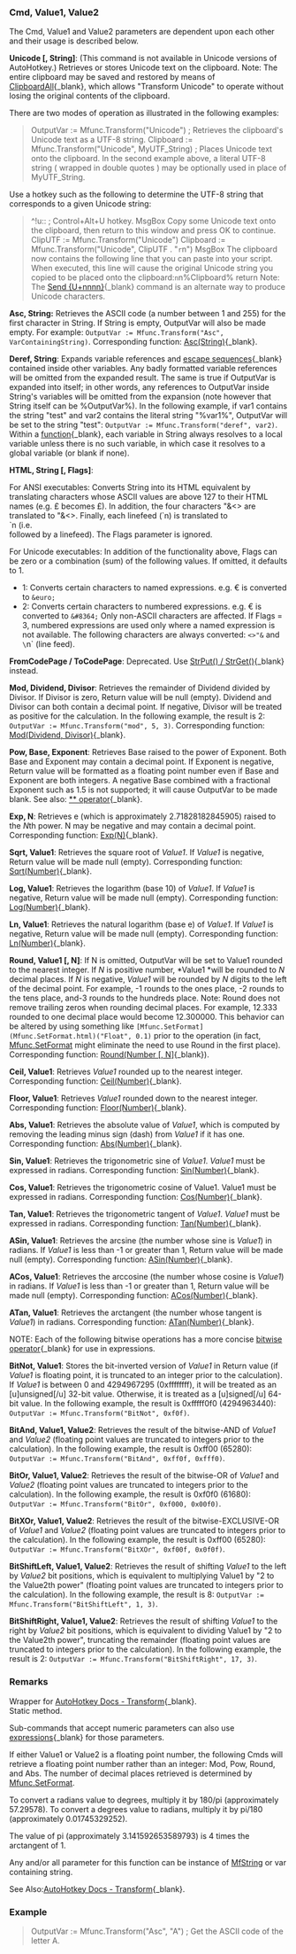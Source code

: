 ### Cmd, Value1, Value2  
The Cmd, Value1 and Value2 parameters are dependent upon each other and their usage is described below.

**Unicode [, String]**: (This command is not available in Unicode versions of AutoHotkey.) Retrieves or stores Unicode
text on the clipboard. Note: The entire clipboard may be saved and restored by means of 
[ClipboardAll](http://ahkscript.org/docs/misc/Clipboard.htm#ClipboardAll){_blank}, which allows "Transform Unicode"
to operate without losing the original contents of the clipboard.

There are two modes of operation as illustrated in the following examples:
> OutputVar := Mfunc.Transform("Unicode") ; Retrieves the clipboard's Unicode text as a UTF-8 string.
> Clipboard := Mfunc.Transform("Unicode", MyUTF_String)  ; Places Unicode text onto the clipboard.
In the second example above, a literal UTF-8 string ( wrapped in double quotes ) may be optionally used in place of MyUTF_String.

Use a hotkey such as the following to determine the UTF-8 string that corresponds to a given Unicode string:
> ^!u::  ; Control+Alt+U hotkey.
> MsgBox Copy some Unicode text onto the clipboard, then return to this window and press OK to continue.
> ClipUTF := Mfunc.Transform("Unicode")
> Clipboard := Mfunc.Transform("Unicode", ClipUTF . "`r`n")
> MsgBox The clipboard now contains the following line that you can paste into your script. When executed, this line will cause the original Unicode string you copied to be placed onto the clipboard:`n`n%Clipboard%
> return
Note: The [Send \{U+nnnn\}](http://ahkscript.org/docs/commands/Send.htm#sendu){_blank} command is an alternate way to produce Unicode characters.

**Asc, String:** Retrieves the ASCII code (a number between 1 and 255) for the first character in String.
If String is empty, OutputVar will also be made empty. For example: `OutputVar := Mfunc.Transform("Asc", VarContainingString)`.
Corresponding function: [Asc(String)](http://ahkscript.org/docs/Functions.htm#Asc){_blank}.

**Deref, String**: Expands variable references and [escape sequences](http://ahkscript.org/docs/commands/_EscapeChar.htm){_blank}
contained inside other variables. Any badly formatted variable references will be omitted from the expanded result.
The same is true if OutputVar is expanded into itself; in other words, any references to OutputVar inside String's variables
will be omitted from the expansion (note however that String itself can be %OutputVar%). In the following example, if var1
contains the string "test" and var2 contains the literal string "%var1%", OutputVar will be set to the
string "test": `OutputVar := Mfunc.Transform("deref", var2)`. Within a [function](http://ahkscript.org/docs/Functions.htm){_blank},
each variable in String always resolves to a local variable unless there is no such variable, in which case it resolves to a global
variable (or blank if none).

**HTML, String [, Flags]**:  

For ANSI executables: Converts String into its HTML equivalent by translating characters whose ASCII values are above 127 to their HTML names (e.g. £ becomes &pound;). In addition, the four characters "&<> are translated to &quot;&amp;&lt;&gt;. Finally, each linefeed (\`n) is translated to <br>\`n (i.e. <br> followed by a linefeed). The Flags parameter is ignored.

For Unicode executables: In addition of the functionality above, Flags can be zero or a combination (sum) of the following values. If omitted, it defaults to 1.
* 1: Converts certain characters to named expressions. e.g. € is converted to `&euro;`
* 2: Converts certain characters to numbered expressions. e.g. € is converted to `&#8364;`
Only non-ASCII characters are affected. If Flags = 3, numbered expressions are used only where a named expression is not available.
The following characters are always converted: `<>"&` and `\`n` (line feed).

**FromCodePage / ToCodePage**: Deprecated. Use [StrPut() / StrGet()](http://ahkscript.org/docs/commands/StrPutGet.htm){_blank} instead.

**Mod, Dividend, Divisor**: Retrieves the remainder of Dividend divided by Divisor. If Divisor is zero, Return value will be null (empty).
Dividend and Divisor can both contain a decimal point. If negative, Divisor will be treated as positive for the calculation.
In the following example, the result is 2: `OutputVar := Mfunc.Transform("mod", 5, 3)`. Corresponding function:
[Mod(Dividend, Divisor)](http://ahkscript.org/docs/Functions.htm#Mod){_blank}.

**Pow, Base, Exponent**: Retrieves Base raised to the power of Exponent. Both Base and Exponent may contain a decimal point.
If Exponent is negative, Return value will be formatted as a floating point number even if Base and Exponent are both integers.
A negative Base combined with a fractional Exponent such as 1.5 is not supported; it will cause OutputVar to be made blank.
See also: [\*\* operator](http://ahkscript.org/docs/Variables.htm#pow){_blank}.

**Exp, N**: Retrieves e (which is approximately 2.71828182845905) raised to the *N*th power. N may be negative and may contain a decimal point. Corresponding function: [Exp(N)](http://ahkscript.org/docs/Functions.htm#Exp){_blank}.

**Sqrt, Value1**: Retrieves the square root of *Value1*. If *Value1* is negative, Return value will be made null (empty).
Corresponding function: [Sqrt(Number)](http://ahkscript.org/docs/Functions.htm#Sqrt){_blank}.

**Log, Value1**: Retrieves the logarithm (base 10) of *Value1*. If *Value1* is negative, Return value will be made null (empty).
Corresponding function: [Log(Number)](http://ahkscript.org/docs/Functions.htm#Log){_blank}.

**Ln, Value1**: Retrieves the natural logarithm (base e) of *Value1*. If *Value1* is negative, Return value will be made null (empty).
Corresponding function: [Ln(Number)](http://ahkscript.org/docs/Functions.htm#Ln){_blank}.

**Round, Value1 \[, N\]**: If N is omitted, OutputVar will be set to Value1 rounded to the nearest integer.
If *N* is positive number, *Value1 *will be rounded to *N* decimal places. If *N* is negative, *Value1* will be rounded
by *N* digits to the left of the decimal point. For example, -1 rounds to the ones place, -2 rounds to the tens place, and-3
rounds to the hundreds place. Note: Round does not remove trailing zeros when rounding decimal places. For example, 12.333
rounded to one decimal place would become 12.300000. This behavior can be altered by using something like 
`[Mfunc.SetFormat](Mfunc.SetFormat.html)("Float", 0.1)` prior to the operation
\(in fact, [Mfunc.SetFormat](Mfunc.SetFormat.html) might eliminate the need to use Round in the first place\).
Corresponding function: [Round(Number \[, N\]](http://ahkscript.org/docs/Functions.htm#Round){_blank}).

**Ceil, Value1**: Retrieves *Value1* rounded up to the nearest integer. Corresponding function: [Ceil(Number)](Ceil(Number)){_blank}.

**Floor, Value1**: Retrieves *Value1* rounded down to the nearest integer. Corresponding function: 
[Floor(Number)](http://ahkscript.org/docs/Functions.htm#Floor){_blank}.

**Abs, Value1**: Retrieves the absolute value of *Value1*, which is computed by removing the leading minus sign (dash) from
*Value1* if it has one. Corresponding function: [Abs(Number)](http://ahkscript.org/docs/Functions.htm#Abs){_blank}.

**Sin, Value1**: Retrieves the trigonometric sine of *Value1*. *Value1* must be expressed in radians. Corresponding
function: [Sin(Number)](http://ahkscript.org/docs/Functions.htm#Sin){_blank}.

**Cos, Value1**: Retrieves the trigonometric cosine of Value1. Value1 must be expressed in radians.
Corresponding function: [Cos(Number)](http://ahkscript.org/docs/Functions.htm#Cos){_blank}.

**Tan, Value1**: Retrieves the trigonometric tangent of *Value1*. *Value1* must be expressed in radians.
Corresponding function: [Tan(Number)](http://ahkscript.org/docs/Functions.htm#Tan){_blank}.

**ASin, Value1**: Retrieves the arcsine \(the number whose sine is *Value1*\) in radians. If *Value1* is less than -1 or greater
than 1, Return value will be made null (empty). Corresponding function: [ASin(Number)](http://ahkscript.org/docs/Functions.htm#ASin){_blank}.

**ACos, Value1**: Retrieves the arccosine \(the number whose cosine is *Value1*\) in radians. If *Value1* is less than -1 or
greater than 1, Return value will be made null (empty). Corresponding function: 
[ACos(Number)](http://ahkscript.org/docs/Functions.htm#ACos){_blank}.

**ATan, Value1**: Retrieves the arctangent \(the number whose tangent is *Value1*\) in radians.
Corresponding function: [ATan(Number)](http://ahkscript.org/docs/Functions.htm#ATan){_blank}.


NOTE: Each of the following bitwise operations has a more concise
[bitwise operator](http://ahkscript.org/docs/Variables.htm#bitwise){_blank} for use in expressions.

**BitNot, Value1**: Stores the bit-inverted version of *Value1* in Return value (if *Value1* is floating point, it is truncated to
an integer prior to the calculation). If *Value1* is between 0 and 4294967295 \(0xffffffff\), it will be treated as an
[u]unsigned[/u] 32-bit value. Otherwise, it is treated as a [u]signed[/u] 64-bit value. In the following example,
the result is 0xfffff0f0 \(4294963440\): `OutputVar := Mfunc.Transform("BitNot", 0xf0f)`.

**BitAnd, Value1, Value2**: Retrieves the result of the bitwise-AND of *Value1* and *Value2* (floating point values are truncated to
integers prior to the calculation). In the following example, the result is 0xff00 (65280):
`OutputVar := Mfunc.Transform("BitAnd", 0xff0f, 0xfff0)`.

**BitOr, Value1, Value2**: Retrieves the result of the bitwise-OR of *Value1* and *Value2* \(floating point values are truncated
to integers prior to the calculation\). In the following example, the result is 0xf0f0 (61680):
`OutputVar := Mfunc.Transform("BitOr", 0xf000, 0x00f0)`.

**BitXOr, Value1, Value2**: Retrieves the result of the bitwise-EXCLUSIVE-OR of *Value1* and *Value2* \(floating point values are
truncated to integers prior to the calculation\). In the following example, the result is 0xff00 (65280):
`OutputVar := Mfunc.Transform("BitXOr", 0xf00f, 0x0f0f)`.

**BitShiftLeft, Value1, Value2**: Retrieves the result of shifting *Value1* to the left by *Value2* bit positions, which is
equivalent to multiplying Value1 by "2 to the Value2th power" \(floating point values are truncated to integers prior to the
calculation\). In the following example, the result is 8:
`OutputVar := Mfunc.Transform("BitShiftLeft", 1, 3)`.

**BitShiftRight, Value1, Value2**: Retrieves the result of shifting *Value1* to the right by *Value2* bit positions, which is
equivalent to dividing Value1 by "2 to the Value2th power", truncating the remainder \(floating point values are truncated to
integers prior to the calculation\). In the following example, the result is 2:
`OutputVar := Mfunc.Transform("BitShiftRight", 17, 3)`.

### Remarks  
Wrapper for [AutoHotkey Docs - Transform](http://ahkscript.org/docs/commands/Transform.htm){_blank}.  
Static method.

Sub-commands that accept numeric parameters can also use [expressions](http://ahkscript.org/docs/Variables.htm#Expressions){_blank}
for those parameters.

If either Value1 or Value2 is a floating point number, the following Cmds will retrieve a floating point number rather than an integer: Mod, Pow, Round, and Abs. The number of decimal places retrieved is determined by [Mfunc.SetFormat](Mfunc.SetFormat.html).

To convert a radians value to degrees, multiply it by 180/pi (approximately 57.29578). To convert a degrees value to radians, multiply it by pi/180 (approximately 0.01745329252).

The value of pi (approximately 3.141592653589793) is 4 times the arctangent of 1.

Any and/or all parameter for this function can be instance of [MfString](MfString.html) or var containing string.

See Also:[AutoHotkey Docs - Transform](http://ahkscript.org/docs/commands/Transform.htm){_blank}.

### Example  
> OutputVar := Mfunc.Transform("Asc", "A")  ; Get the ASCII code of the letter A.